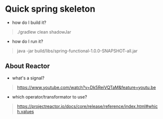 # Quick spring skeleton

- how do I build it?
> ./gradlew clean shadowJar

- how do I run it?
> java -jar build/libs/spring-functional-1.0.0-SNAPSHOT-all.jar

## About Reactor

- what's a signal?
> https://www.youtube.com/watch?v=Dk5ReiVQTaM&feature=youtu.be

- which operator/transformator to use?
> https://projectreactor.io/docs/core/release/reference/index.html#which.values


